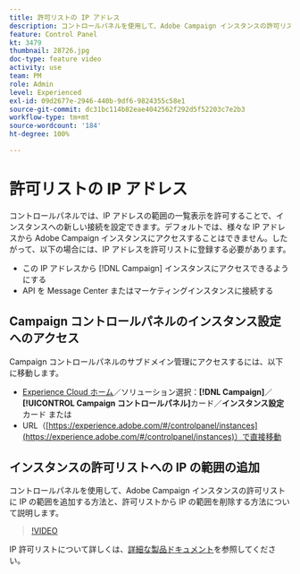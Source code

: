 ```yaml
---
title: 許可リストの IP アドレス
description: コントロールパネルを使用して、Adobe Campaign インスタンスの許可リストに IP の範囲を追加する方法と、許可リストから IP の範囲を削除する方法について説明します。
feature: Control Panel
kt: 3479
thumbnail: 28726.jpg
doc-type: feature video
activity: use
team: PM
role: Admin
level: Experienced
exl-id: 09d2677e-2946-440b-9df6-9824355c58e1
source-git-commit: dc31bc114b82eae4042562f292d5f52203c7e2b3
workflow-type: tm+mt
source-wordcount: '184'
ht-degree: 100%

---
```


# 許可リストの IP アドレス

コントロールパネルでは、IP アドレスの範囲の一覧表示を許可することで、インスタンスへの新しい接続を設定できます。デフォルトでは、様々な IP アドレスから Adobe Campaign インスタンスにアクセスすることはできません。したがって、以下の場合には、IP アドレスを許可リストに登録する必要があります。

* この IP アドレスから [!DNL Campaign] インスタンスにアクセスできるようにする
* API を Message Center またはマーケティングインスタンスに接続する

## Campaign コントロールパネルのインスタンス設定へのアクセス

Campaign コントロールパネルのサブドメイン管理にアクセスするには、以下に移動します。

* [Experience Cloud ホーム](https://experience.adobe.com/#/home)／ソリューション選択：**[!DNL Campaign]**／**[!UICONTROL Campaign コントロールパネル]**&#x200B;カード／**インスタンス設定**カード
または
* URL（[https://experience.adobe.com/#/controlpanel/instances](https://experience.adobe.com/#/controlpanel/instances)）で直接移動

## インスタンスの許可リストへの IP の範囲の追加

コントロールパネルを使用して、Adobe Campaign インスタンスの許可リストに IP の範囲を追加する方法と、許可リストから IP の範囲を削除する方法について説明します。

>[!VIDEO](https://video.tv.adobe.com/v/28726?quality=12)

IP 許可リストについて詳しくは、[詳細な製品ドキュメント](https://experienceleague.adobe.com/docs/control-panel/using/sftp-management/ip-range-allow-listing.html?lang=ja)を参照してください。
